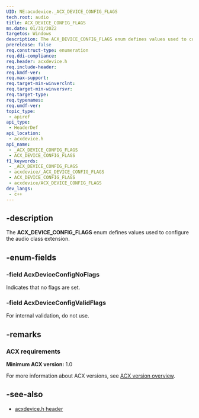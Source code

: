 ```yaml
---
UID: NE:acxdevice._ACX_DEVICE_CONFIG_FLAGS
tech.root: audio
title: ACX_DEVICE_CONFIG_FLAGS
ms.date: 01/31/2022
targetos: Windows
description: The ACX_DEVICE_CONFIG_FLAGS enum defines values used to configure the audio class extension.
prerelease: false
req.construct-type: enumeration
req.ddi-compliance: 
req.header: acxdevice.h
req.include-header: 
req.kmdf-ver: 
req.max-support: 
req.target-min-winverclnt: 
req.target-min-winversvr: 
req.target-type: 
req.typenames: 
req.umdf-ver: 
topic_type:
 - apiref
api_type:
 - HeaderDef
api_location:
 - acxdevice.h
api_name:
 - _ACX_DEVICE_CONFIG_FLAGS
 - ACX_DEVICE_CONFIG_FLAGS
f1_keywords:
 - _ACX_DEVICE_CONFIG_FLAGS
 - acxdevice/_ACX_DEVICE_CONFIG_FLAGS
 - ACX_DEVICE_CONFIG_FLAGS
 - acxdevice/ACX_DEVICE_CONFIG_FLAGS
dev_langs:
 - c++
---
```


## -description

The **ACX_DEVICE_CONFIG_FLAGS** enum defines values used to configure the audio class extension.

## -enum-fields

### -field AcxDeviceConfigNoFlags

Indicates that no flags are set.

### -field AcxDeviceConfigValidFlags

For internal validation, do not use.

## -remarks

### ACX requirements

**Minimum ACX version:** 1.0

For more information about ACX versions, see [ACX version overview](/windows-hardware/drivers/audio/acx-version-overview).

## -see-also

* [acxdevice.h header](index.md)


